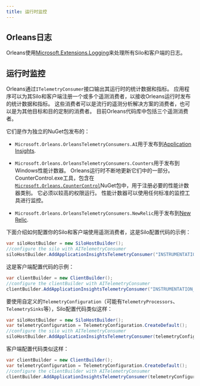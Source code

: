 ```yaml
---
title: 运行时监控
---
```


## Orleans日志

Orleans使用[Microsoft.Extensions.Logging](https://www.nuget.org/packages/Microsoft.Extensions.Logging/)来处理所有Silo和客户端的日志。

## 运行时监控

Orleans通过`ITelemetryConsumer`接口输出其运行时的统计数据和指标。
应用程序可以为其Silo和客户端注册一个或多个遥测消费者，以接收Orleans运行时发布的统计数据和指标。
这些消费者可以是流行的遥测分析解决方案的消费者，也可以是为其他目标和目的定制的消费者。
目前Orleans代码库中包括三个遥测消费者。

它们是作为独立的NuGet包发布的：

- `Microsoft.Orleans.OrleansTelemetryConsumers.AI`用于发布到[Application Insights](https://azure.microsoft.com/en-us/services/application-insights/).

- `Microsoft.Orleans.OrleansTelemetryConsumers.Counters`用于发布到Windows性能计数器。
Orleans运行时不断地更新它们中的一部分。
CounterControl.exe工具，包含在[`Microsoft.Orleans.CounterControl`](https://www.nuget.org/packages/Microsoft.Orleans.CounterControl/)NuGet包中，用于注册必要的性能计数器类别。
它必须以较高的权限运行。
性能计数器可以使用任何标准的监控工具进行监控。

- `Microsoft.Orleans.OrleansTelemetryConsumers.NewRelic`用于发布到[New Relic](https://newrelic.com/).

下面介绍如何配置你的Silo和客户端使用遥测消费者，这是Silo配置代码的示例：

```csharp
var siloHostBuilder = new SiloHostBuilder();
//configure the silo with AITelemetryConsumer
siloHostBuilder.AddApplicationInsightsTelemetryConsumer("INSTRUMENTATION_KEY");
```

这是客户端配置代码的示例：

```csharp
var clientBuilder = new ClientBuilder();
//configure the clientBuilder with AITelemetryConsumer
clientBuilder.AddApplicationInsightsTelemetryConsumer("INSTRUMENTATION_KEY");
```

要使用自定义的`TelemetryConfiguration`（可能有`TelemetryProcessors`、`TelemetrySinks`等），Silo配置代码类似这样：

```csharp
var siloHostBuilder = new SiloHostBuilder();
var telemetryConfiguration = TelemetryConfiguration.CreateDefault();
//configure the silo with AITelemetryConsumer
siloHostBuilder.AddApplicationInsightsTelemetryConsumer(telemetryConfiguration);
```

客户端配置代码类似这样：

```csharp
var clientBuilder = new ClientBuilder();
var telemetryConfiguration = TelemetryConfiguration.CreateDefault();
//configure the clientBuilder with AITelemetryConsumer
clientBuilder.AddApplicationInsightsTelemetryConsumer(telemetryConfiguration);
```
